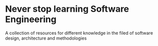 # Never stop learning Software Engineering
A collection of resources for different knowledge in the filed of software design, architecture and methodologies
